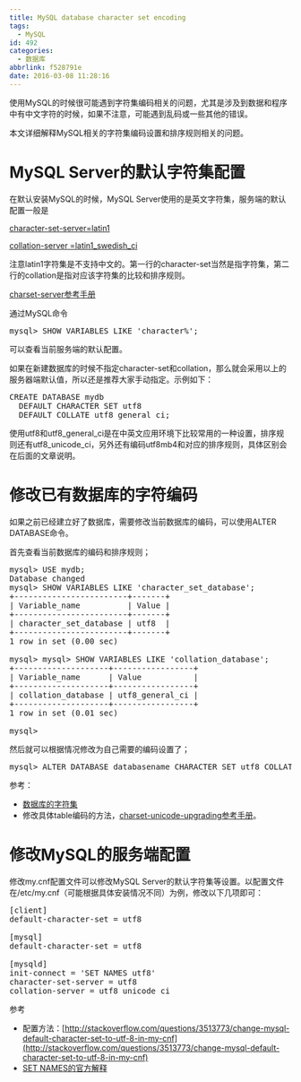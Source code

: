 ```yaml
---
title: MySQL database character set encoding
tags:
  - MySQL
id: 492
categories:
  - 数据库
abbrlink: f528791e
date: 2016-03-08 11:28:16
---
```


使用MySQL的时候很可能遇到字符集编码相关的问题，尤其是涉及到数据和程序中有中文字符的时候，如果不注意，可能遇到乱码或一些其他的错误。

本文详细解释MySQL相关的字符集编码设置和排序规则相关的问题。

# MySQL Server的默认字符集配置

在默认安装MySQL的时候，MySQL Server使用的是英文字符集，服务端的默认配置一般是

<span style="text-decoration: underline;">character-set-server=latin1</span>

<span style="text-decoration: underline;">collation-server =latin1_swedish_ci</span>

注意latin1字符集是不支持中文的。第一行的character-set当然是指字符集，第二行的collation是指对应该字符集的比较和排序规则。

[charset-server参考手册](http://dev.mysql.com/doc/refman/5.7/en/charset-server.html)<!--more-->

通过MySQL命令
<pre class="lang:mysql decode:true">mysql&gt; SHOW VARIABLES LIKE 'character%';</pre>
可以查看当前服务端的默认配置。

如果在新建数据库的时候不指定character-set和collation，那么就会采用以上的服务器端默认值，所以还是推荐大家手动指定。示例如下：
<pre class="lang:mysql decode:true ">CREATE DATABASE mydb
  DEFAULT CHARACTER SET utf8
  DEFAULT COLLATE utf8_general_ci;</pre>
使用utf8和utf8_general_ci是在中英文应用环境下比较常用的一种设置，排序规则还有utf8_unicode_ci，另外还有编码utf8mb4和对应的排序规则，具体区别会在后面的文章说明。<!--more-->

# 修改已有数据库的字符编码

如果之前已经建立好了数据库，需要修改当前数据库的编码，可以使用ALTER DATABASE命令。

首先查看当前数据库的编码和排序规则；
<pre class="lang:mysql decode:true ">mysql&gt; USE mydb;
Database changed
mysql&gt; SHOW VARIABLES LIKE 'character_set_database';
+------------------------+-------+
| Variable_name          | Value |
+------------------------+-------+
| character_set_database | utf8  |
+------------------------+-------+
1 row in set (0.00 sec)

mysql&gt; mysql&gt; SHOW VARIABLES LIKE 'collation_database';
+--------------------+-----------------+
| Variable_name      | Value           |
+--------------------+-----------------+
| collation_database | utf8_general_ci |
+--------------------+-----------------+
1 row in set (0.01 sec)

mysql&gt; 
</pre>
然后就可以根据情况修改为自己需要的编码设置了；
<pre class="lang:mysql decode:true">mysql&gt; ALTER DATABASE databasename CHARACTER SET utf8 COLLATE utf8_general_ci;</pre>
参考：

*   [数据库的字符集](https://dev.mysql.com/doc/refman/5.7/en/charset-database.html)
*   修改具体table编码的方法，[charset-unicode-upgrading参考手册](https://dev.mysql.com/doc/refman/5.7/en/charset-unicode-upgrading.html)。

# 修改MySQL的服务端配置

修改my.cnf配置文件可以修改MySQL Server的默认字符集等设置。以配置文件在/etc/my.cnf（可能根据具体安装情况不同）为例，修改以下几项即可：
<pre class="lang:default decode:true">[client]
default-character-set = utf8

[mysql]
default-character-set = utf8

[mysqld]
init-connect = 'SET NAMES utf8'
character-set-server = utf8
collation-server = utf8_unicode_ci</pre>
参考

*   配置方法：[http://stackoverflow.com/questions/3513773/change-mysql-default-character-set-to-utf-8-in-my-cnf](http://stackoverflow.com/questions/3513773/change-mysql-default-character-set-to-utf-8-in-my-cnf)
*   [SET NAMES的官方解释](https://dev.mysql.com/doc/refman/5.7/en/charset-connection.html)
&nbsp;